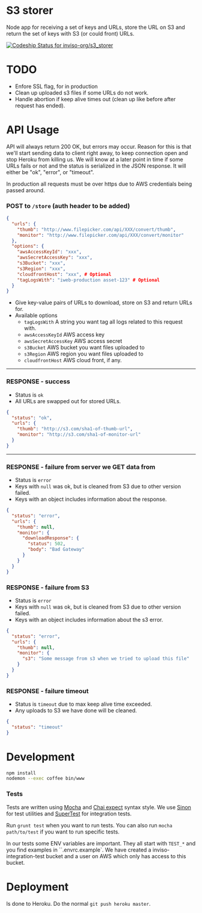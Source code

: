 # S3 storer

Node app for receiving a set of keys and URLs, store the URL on S3 and
return the set of keys with S3 (or could front) URLs.

[ ![Codeship Status for inviso-org/s3_storer](https://www.codeship.io/projects/650e6580-2260-0132-8503-364bcc8fbc9d/status)](https://www.codeship.io/projects/36519)

# TODO

* Enfore SSL flag, for in production
* Clean up uploaded s3 files if some URLs do not work.
* Handle abortion if keep alive times out (clean up like before after request has ended).


# API Usage

API will always return 200 OK, but errors may occur. Reason for this is that we'll
start sending data to client right away, to keep connection open and stop Heroku from killing us.
We will know at a later point in time if some URLs fails or not and the status is serialized
in the JSON response. It will either be "ok", "error", or "timeout".

In production all requests must be over https due to AWS credentials being passed around.

### POST to `/store` (auth header to be added)
```json
{
  "urls": {
    "thumb": "http://www.filepicker.com/api/XXX/convert/thumb",
    "monitor": "http://www.filepicker.com/api/XXX/convert/monitor"
  },
  "options": {
    "awsAccessKeyId": "xxx",
    "awsSecretAccessKey": "xxx",
    "s3Bucket": "xxx",
    "s3Region": "xxx",
    "cloudfrontHost": "xxx", # Optional
    "tagLogsWith": "iweb-production asset-123" # Optional
  }
}
```
* Give key-value pairs of URLs to download, store on S3 and return URLs for.
* Available options
  * `tagLogsWith` A string you want tag all logs related to this request with.
  * `awsAccessKeyId` AWS access key
  * `awsSecretAccessKey` AWS access secret
  * `s3Bucket` AWS bucket you want files uploaded to
  * `s3Region` AWS region you want files uploaded to
  * `cloudfrontHost` AWS cloud front, if any.

--------------------------------

### RESPONSE - success
* Status is `ok`
* All URLs are swapped out for stored URLs.

```json
{
  "status": "ok",
  "urls": {
    "thumb": "http://s3.com/sha1-of-thumb-url",
    "monitor": "http://s3.com/sha1-of-monitor-url"
  }
}
```

--------------------------------


### RESPONSE - failure from server we GET data from
* Status is `error`
* Keys with `null` was ok, but is cleaned from S3 due to other version failed.
* Keys with an object includes information about the response.

```json
{
  "status": "error",
  "urls": {
    "thumb": null,
    "monitor": {
      "downloadResponse": {
        "status": 502,
        "body": "Bad Gateway"
      }
    }
  }
}
```

### RESPONSE - failure from S3
* Status is `error`
* Keys with `null` was ok, but is cleaned from S3 due to other version failed.
* Keys with an object includes information about the s3 error.

```json
{
  "status": "error",
  "urls": {
    "thumb": null,
    "monitor": {
      "s3": "Some message from s3 when we tried to upload this file"
    }
  }
}
```


### RESPONSE - failure timeout
* Status is `timeout` due to max keep alive time exceeded.
* Any uploads to S3 we have done will be cleaned.

```json
{
  "status": "timeout"
}
```



# Development

```bash
npm install
nodemon --exec coffee bin/www
```




### Tests
Tests are written using [Mocha](http://visionmedia.github.io/mocha/) and
[Chai expect](http://chaijs.com/guide/styles/#expect) syntax style.
We use [Sinon](http://sinonjs.org/) for test utilities
and [SuperTest](https://github.com/visionmedia/supertest) for integration tests.

Run `grunt test` when you want to run tests.
You can also run `mocha path/to/test` if you want to run specific tests.

In our tests some ENV variables are important. They all start with `TEST_*`
and you find examples in ``.envrc.example`. We have created a inviso-integration-test
bucket and a user on AWS which only has access to this bucket.


# Deployment
Is done to Heroku. Do the normal `git push heroku master`.
